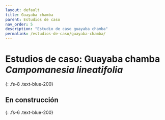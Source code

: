 ```yaml
---
layout: default
title: Guayaba chamba
parent: Estudios de caso
nav_order: 5
description: "Estudio de caso guayaba chamba"
permalink: /estudios-de-caso/guayaba-chamba/
---
```




# Estudios de caso: Guayaba chamba _Campomanesia lineatifolia_
{: .fs-8 .text-blue-200}
## En construcción
{: .fs-6 .text-blue-200}
